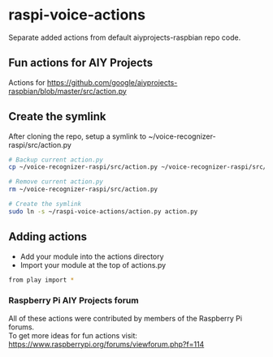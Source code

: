 # raspi-voice-actions
Separate added actions from default aiyprojects-raspbian repo code.  

## Fun actions for AIY Projects
Actions for https://github.com/google/aiyprojects-raspbian/blob/master/src/action.py

## Create the symlink
After cloning the repo, setup a symlink to ~/voice-recognizer-raspi/src/action.py
```bash
# Backup current action.py
cp ~/voice-recognizer-raspi/src/action.py ~/voice-recognizer-raspi/src/action-backup.py

# Remove current action.py
rm ~/voice-recognizer-raspi/src/action.py

# Create the symlink
sudo ln -s ~/raspi-voice-actions/action.py action.py
```
## Adding actions
- Add your module into the actions directory
- Import your module at the top of actions.py
```bash
from play import *
```

### Raspberry Pi AIY Projects forum
All of these actions were contributed by members of the Raspberry Pi forums.  
To get more ideas for fun actions visit: https://www.raspberrypi.org/forums/viewforum.php?f=114
